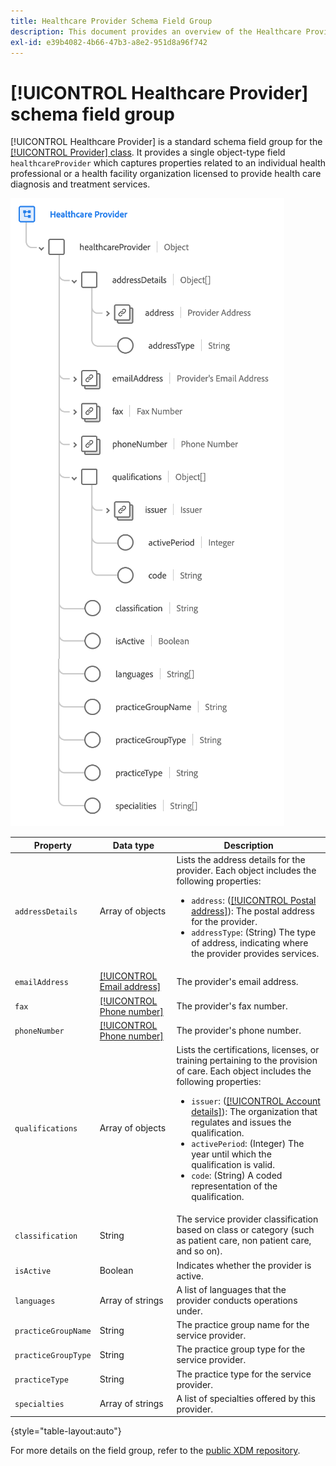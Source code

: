 ```yaml
---
title: Healthcare Provider Schema Field Group
description: This document provides an overview of the Healthcare Provider schema field group.
exl-id: e39b4082-4b66-47b3-a8e2-951d8a96f742
---
```

# [!UICONTROL Healthcare Provider] schema field group

[!UICONTROL Healthcare Provider] is a standard schema field group for the [[!UICONTROL Provider] class](../../classes/provider.md). It provides a single object-type field `healthcareProvider` which captures properties related to an individual health professional or a health facility organization licensed to provide health care diagnosis and treatment services.

![](../../images/field-groups/healthcare-provider.png)

| Property | Data type | Description |
| --- | --- | --- |
| `addressDetails` | Array of objects | Lists the address details for the provider. Each object includes the following properties: <ul><li>`address`: ([[!UICONTROL Postal address]](../../data-types/postal-address.md)): The postal address for the provider.</li><li>`addressType`: (String) The type of address, indicating where the provider provides services.</li></ul> |
| `emailAddress` | [[!UICONTROL Email address]](../../data-types/email-address.md) | The provider's email address. |
| `fax` | [[!UICONTROL Phone number]](../../data-types/phone-number.md) | The provider's fax number. |
| `phoneNumber` | [[!UICONTROL Phone number]](../../data-types/phone-number.md) | The provider's phone number. |
| `qualifications` | Array of objects | Lists the certifications, licenses, or training pertaining to the provision of care. Each object includes the following properties: <ul><li>`issuer`: ([[!UICONTROL Account details]](../../data-types/account-details.md)): The organization that regulates and issues the qualification.</li><li>`activePeriod`: (Integer) The year until which the qualification is valid.</li><li>`code`: (String) A coded representation of the qualification.</li></ul> |
| `classification` | String | The service provider classification based on class or category (such as patient care, non patient care, and so on). |
| `isActive` | Boolean | Indicates whether the provider is active. |
| `languages` | Array of strings | A list of languages that the provider conducts operations under. |
| `practiceGroupName` | String | The practice group name for the service provider. |
| `practiceGroupType` | String | The practice group type for the service provider. |
| `practiceType` | String | The practice type for the service provider. |
| `specialties` | Array of strings | A list of specialties offered by this provider. |

{style="table-layout:auto"}

For more details on the field group, refer to the [public XDM repository](https://github.com/adobe/xdm/blob/master/components/fieldgroups/provider/healthcare-provider-details.schema.json).
